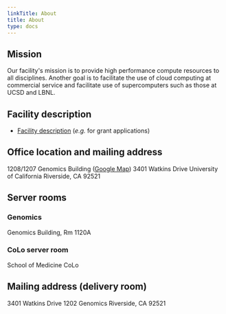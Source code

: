 ```yaml
---
linkTitle: About
title: About
type: docs
---
```


## Mission

Our facility's mission is to provide high performance compute resources to all disciplines.
Another goal is to facilitate the use of cloud computing at commercial service and facilitate use of supercomputers such as those at UCSD and LBNL.

## Facility description

   * [Facility description](https://goo.gl/43eOwQ) (_e.g._ for grant applications)


## Office location and mailing address

1208/1207 Genomics Building ([Google Map](https://goo.gl/OVKyxv))
3401 Watkins Drive
University of California
Riverside, CA 92521

## Server rooms

### Genomics

Genomics Building, Rm 1120A

### CoLo server room

School of Medicine CoLo


## Mailing address (delivery room)

3401 Watkins Drive
1202 Genomics
Riverside, CA 92521

